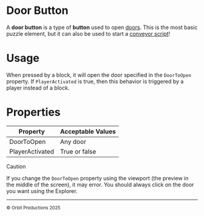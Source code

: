 # Door Button
A **door button** is a type of **button** used to open [doors](/objects/door.md). This is the most basic puzzle element, but it can also be used to start a [conveyor script](/tutorials/conveyor-scripting.md)!

# Usage
When pressed by a block, it will open the door specified in the `DoorToOpen` property. If `PlayerActivated` is true, then this behavior is triggered by a player instead of a block.

# Properties
|Property       |Acceptable Values|
|---------------|-----------------|
|DoorToOpen     |Any door         |
|PlayerActivated|True or false    |

>[!CAUTION]
>If you change the `DoorToOpen` property using the viewport (the preview in the middle of the screen), it may error. You should always click on the door you want using the Explorer.

---

<sup>© Orbit Productions 2025</sup>
